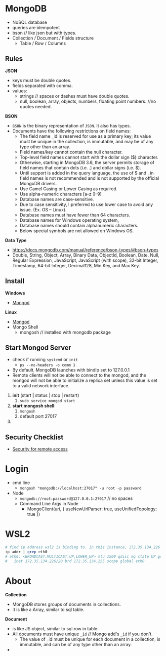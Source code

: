 # MongoDB

- NoSQL database
- queries are idempotent
- bson // like json but with types.
- Collection / Document / Fields structure
  - Table / Row / Columns

## Rules

**JSON**

- keys must be double quotes.
- fields separated with comma.
- values:
  - strings // spaces or dashes must have double quotes.
  - null, boolean, array, objects, numbers, floating point numbers. //no quotes needed.

**BSON**

- `BSON` is the binary representation of `JSON`. It also has types.
- Documents have the following restrictions on field names:
  - The field name \_id is reserved for use as a primary key; its value must be unique in the collection, is immutable, and may be of any type other than an array.
  - Field names/key cannot contain the null character.
  - Top-level field names cannot start with the dollar sign ($) character.
  - Otherwise, starting in MongoDB 3.6, the server permits storage of field names that contain dots (i.e. .) and dollar signs (i.e. $).
  - Until support is added in the query language, the use of $ and . in field names is not recommended and is not supported by the official MongoDB drivers.
  - Use Camel Casing or Lower Casing as required.
  - Use alpha-numeric characters [a-z 0-9]
  - Database names are case-sensitive.
  - Due to case sensitivity, I preferred to use lower case to avoid any issue. (Ex. OS – Linux).
  - Database names must have fewer than 64 characters.
  - Database names for Windows operating system,
  - Database names should contain alphanumeric characters.
  - Below special symbols are not allowed on Windows OS.

**Data Type**

- https://docs.mongodb.com/manual/reference/bson-types/#bson-types
- Double, String, Object, Array, Binary Data, ObjectId, Boolean, Date, Null, Regular Expression, JavaScript, JavaScript (with scope), 32-bit Integer, Timestamp, 64-bit Integer, Decimal128, Min Key, and Max Key.

## Install

**Windows**

- [Mongod](https://www.mongodb.com/docs/manual/tutorial/install-mongodb-on-windows/)

**Linux**

- [Mongod](https://www.mongodb.com/docs/manual/administration/install-on-linux/)
- Mongo Shell
  - mongosh // installed with mongodb package

## Start Mongod Server

- check if running `systemd` or `init`
  - `ps --no-headers -o comm 1`
- By default, MongoDB launches with bindIp set to 127.0.0.1
- Remote clients will not be able to connect to the mongod, and the mongod will not be able to initialize a replica set unless this value is set to a valid network interface.

1. **init** (start | status | stop | restart)
   1. `sudo service mongod start`
2. **start mongosh shell**
   1. `mongosh`
   2. default port 27017
3.

## Security Checklist

- [Security for remote access](https://www.mongodb.com/docs/manual/administration/security-checklist/)

# Login

- cmd line
  - `mongosh "mongodb://localhost:27017" -u root -p password`
- Node
  - `mongodb://root:password@127.0.0.1:27017` // no spaces
  - Command Line Args in Node
    - MongoClient(uri, { useNewUrlParser: true, useUnifiedTopology: true })

# WSL2

```sh
# find ip address wsl2 is binding to. In this instance, 172.35.134.226 is ip to connect.
ip addr | grep eth0
# eth0: <BROADCAST,MULTICAST,UP,LOWER_UP> mtu 1500 qdisc mq state UP group default qlen 1000
#   inet 172.35.134.226/20 brd 172.35.134.255 scope global eth0
```

# About

**Collection**

- MongoDB stores groups of documents in collections.
- It is like a Array, similar to sql table.

**Document**

- is like JS object, similar to sql row in table.
- All documents must have unique `_id` // Mongo add's `_id` if you don't.
  - The value of \_id must be unique for each document in a collection, is immutable, and can be of any type other than an array.
-
